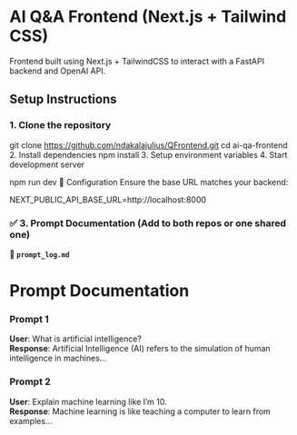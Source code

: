 # AI Q&A Frontend (Next.js + Tailwind CSS)

Frontend built using Next.js + TailwindCSS to interact with a FastAPI backend and OpenAI API.

##  Setup Instructions

### 1. Clone the repository
git clone https://github.com/ndakalajulius/QFrontend.git
cd ai-qa-frontend
2. Install dependencies
npm install
3. Setup environment variables
4. Start development server

npm run dev
🔧 Configuration
Ensure the base URL matches your backend:

NEXT_PUBLIC_API_BASE_URL=http://localhost:8000


### ✅ **3. Prompt Documentation (Add to both repos or one shared one)**

**📄 `prompt_log.md`**
# Prompt Documentation

### Prompt 1
**User**: What is artificial intelligence?  
**Response**: Artificial Intelligence (AI) refers to the simulation of human intelligence in machines...


### Prompt 2
**User**: Explain machine learning like I’m 10.  
**Response**: Machine learning is like teaching a computer to learn from examples...






